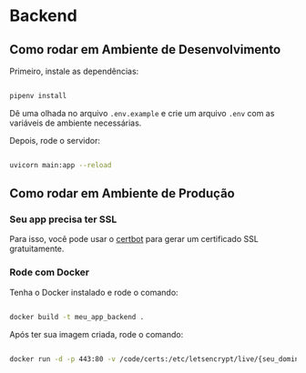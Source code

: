 # Backend

## Como rodar em Ambiente de Desenvolvimento

Primeiro, instale as dependências:

```bash

pipenv install

```

Dê uma olhada no arquivo `.env.example` e crie um arquivo `.env` com as variáveis de ambiente necessárias.


Depois, rode o servidor:

```bash

uvicorn main:app --reload

```

## Como rodar em Ambiente de Produção


### Seu app precisa ter SSL

Para isso, você pode usar o [certbot](https://certbot.eff.org/instructions?ws=webproduct&os=ubuntubionic) para gerar um certificado SSL gratuitamente.



### Rode com Docker

Tenha o Docker instalado e rode o comando:

```bash

docker build -t meu_app_backend .

```

Após ter sua imagem criada, rode o comando:

```bash

docker run -d -p 443:80 -v /code/certs:/etc/letsencrypt/live/{seu_dominio} meu_app_backend

```

```

